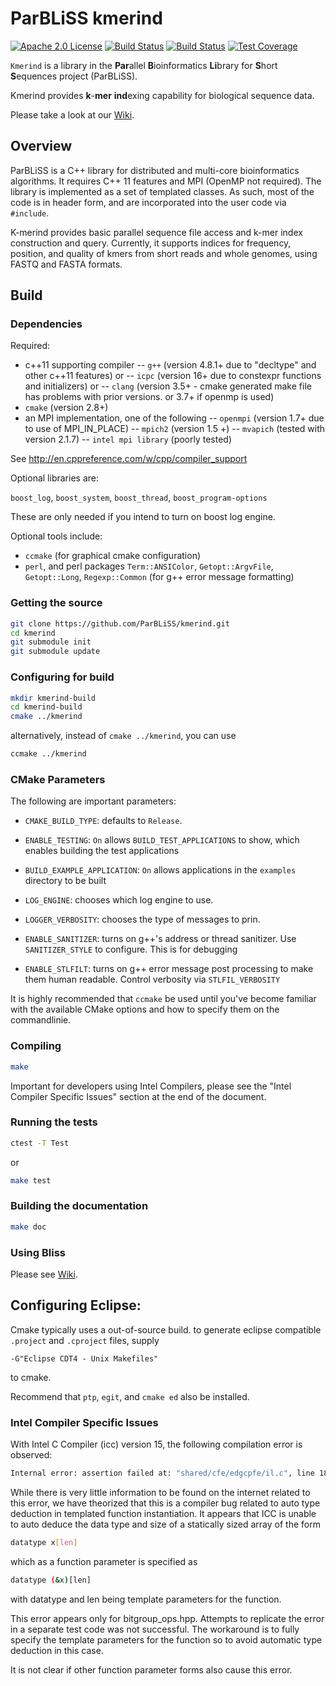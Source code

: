 # ParBLiSS kmerind 
[![Apache 2.0 License](https://img.shields.io/badge/license-Apache%20v2.0-blue.svg)](LICENSE)
[![Build Status](https://img.shields.io/travis/ParBLiSS/kmerind.svg)](https://travis-ci.org/ParBLiSS/kmerind)
[![Build Status](https://travis-ci.org/ParBLiSS/kmerind.svg?branch=master)](https://travis-ci.org/ParBLiSS/kmerind)
[![Test Coverage](https://img.shields.io/codecov/c/github/ParBLiSS/kmerind.svg)](http://codecov.io/github/ParBLiSS/kmerind?branch=master)

`Kmerind` is a library in the **Par**allel **B**ioinformatics **Li**brary for **S**hort **S**equences project (ParBLiSS).

Kmerind provides **k**-**mer** **ind**exing capability for biological sequence data.

Please take a look at our [Wiki](https://github.com/ParBLiSS/kmerind/wiki).

## Overview
ParBLiSS is a C++ library for distributed and multi-core bioinformatics algorithms.  It requires C++ 11 features and MPI (OpenMP not required).  The library is implemented as a set of templated classes.  As such, most of the code is in header form, and are incorporated into the user code via `#include`.  

K-merind provides basic parallel sequence file access and k-mer index construction and query.  Currently, it supports indices for frequency, position, and quality of kmers from short reads and whole genomes, using FASTQ and FASTA formats.

## Build

### Dependencies

Required:

- c++11 supporting compiler
-- `g++` (version 4.8.1+ due to "decltype" and other c++11 features) or
-- `icpc` (version 16+ due to constexpr functions and initializers) or
-- `clang` (version 3.5+ - cmake generated make file has problems with prior versions. or 3.7+ if openmp is used)
- `cmake` (version 2.8+)
- an MPI implementation, one of the following
-- `openmpi` (version 1.7+ due to use of MPI_IN_PLACE)
-- `mpich2` (version 1.5 +)
-- `mvapich` (tested with version 2.1.7)
-- `intel mpi library` (poorly tested)

See 
http://en.cppreference.com/w/cpp/compiler_support


Optional libraries are:

`boost_log`, `boost_system`, `boost_thread`, `boost_program-options`

These are only needed if you intend to turn on boost log engine.


Optional tools include:

- `ccmake` (for graphical cmake configuration)
- `perl`, and perl packages `Term::ANSIColor`, `Getopt::ArgvFile`, `Getopt::Long`, `Regexp::Common` (for g++ error message formatting)


### Getting the source

```sh
git clone https://github.com/ParBLiSS/kmerind.git
cd kmerind
git submodule init
git submodule update
```

### Configuring for build

```sh
mkdir kmerind-build
cd kmerind-build
cmake ../kmerind
```

alternatively, instead of `cmake ../kmerind`, you can use

```sh
ccmake ../kmerind
```


### CMake Parameters

The following are important parameters:

- `CMAKE_BUILD_TYPE`:  defaults to `Release`.
- `ENABLE_TESTING`:  `On` allows `BUILD_TEST_APPLICATIONS` to show, which enables building the test applications
- `BUILD_EXAMPLE_APPLICATION`: `On` allows applications in the `examples` directory to be built
- `LOG_ENGINE`: chooses which log engine to use.
- `LOGGER_VERBOSITY`: chooses the type of messages to prin.

- `ENABLE_SANITIZER`: turns on g++'s address or thread sanitizer.  Use `SANITIZER_STYLE` to configure.  This is for debugging
- `ENABLE_STLFILT`:  turns on g++ error message post processing to make them human readable.  Control verbosity via `STLFIL_VERBOSITY`

It is highly recommended that `ccmake` be used until you've become familiar with the available CMake options and how to specify them on the commandlinie.


### Compiling

```sh
make
```

Important for developers using Intel Compilers, please see the "Intel Compiler Specific Issues" section at the end of the document. 


### Running the tests

```sh
ctest -T Test
```

or 

```sh
make test
```


### Building the documentation

```sh
make doc
```

### Using Bliss
Please see  [Wiki](https://github.com/ParBLiSS/kmerind/wiki).



## Configuring Eclipse:

Cmake typically uses a out-of-source build.  to generate eclipse compatible `.project` and `.cproject` files, supply
```
-G"Eclipse CDT4 - Unix Makefiles"
```
to cmake.

Recommend that `ptp`, `egit`, and `cmake ed` also be installed.


### Intel Compiler Specific Issues
With Intel C Compiler (icc) version 15, the following compilation error is observed:
```sh
Internal error: assertion failed at: "shared/cfe/edgcpfe/il.c", line 18295
```

While there is very little information to be found on the internet related to this error, we have theorized that this is a compiler bug related to auto type deduction in templated function instantiation.  It appears that ICC is unable to auto deduce the data type and size of a statically sized array of the form
```sh
datatype x[len]
```
which as a function parameter is specified as
```sh
datatype (&x)[len]
```
with datatype and len being template parameters for the function.

This error appears only for bitgroup_ops.hpp.  Attempts to replicate the error in a separate test code was not successful.  The workaround is to fully specify the template parameters for the function so to avoid automatic type deduction in this case.

It is not clear if other function parameter forms also cause this error.
 
